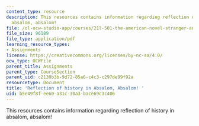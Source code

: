 ```yaml
---
content_type: resource
description: This resources contains information regarding reflection of history in
  absalom, absalom!
file: /ol-ocw-studio-app/courses/21l-501-the-american-novel-stranger-and-stranger-spring-2013/b5e49f8fee60a31c30a3bace69c3c406_MIT21L_501S13_essay3Samp2.pdf
file_size: 96189
file_type: application/pdf
learning_resource_types:
- Assignments
license: https://creativecommons.org/licenses/by-nc-sa/4.0/
ocw_type: OCWFile
parent_title: Assignments
parent_type: CourseSection
parent_uid: c2130b3b-9d72-85a6-c4c3-c297de99f92a
resourcetype: Document
title: 'Reflection of history in Absalom, Absalom! '
uid: b5e49f8f-ee60-a31c-30a3-bace69c3c406
---
```

This resources contains information regarding reflection of history in absalom, absalom!